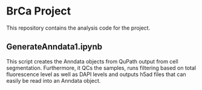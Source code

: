# BrCa Project

This repository contains the analysis code for the project.

## GenerateAnndata1.ipynb

This script creates the Anndata objects from QuPath output from cell segmentation. Furthermore, it QCs the samples, runs filtering based on total fluorescence level as well as DAPI levels and outputs h5ad files that can easily be read into an Anndata object.
